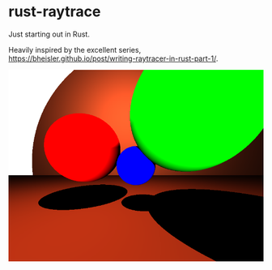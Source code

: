 # rust-raytrace
Just starting out in Rust.

Heavily inspired by the excellent series, https://bheisler.github.io/post/writing-raytracer-in-rust-part-1/.

![alt text](https://github.com/spacesuit825/rust-raytrace/blob/master/test.png?raw=true)

